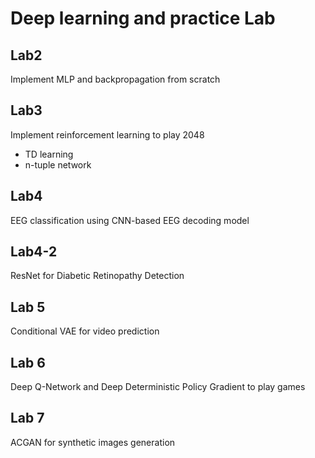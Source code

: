 # Deep learning and practice Lab

## Lab2
Implement MLP and backpropagation from scratch

## Lab3
Implement reinforcement learning to play 2048
- TD learning
- n-tuple network

## Lab4
EEG classification using CNN-based EEG decoding model

## Lab4-2
ResNet for Diabetic Retinopathy Detection

## Lab 5
Conditional VAE for video prediction

## Lab 6
Deep Q-Network and Deep Deterministic Policy Gradient to play games

## Lab 7
ACGAN for synthetic images generation
